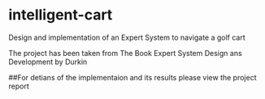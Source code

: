 # intelligent-cart
Design and implementation of an Expert System to navigate a golf cart 

The project has been taken from The Book Expert System Design ans Development by Durkin 

##For detians of the implementaion and its results please view the project report

